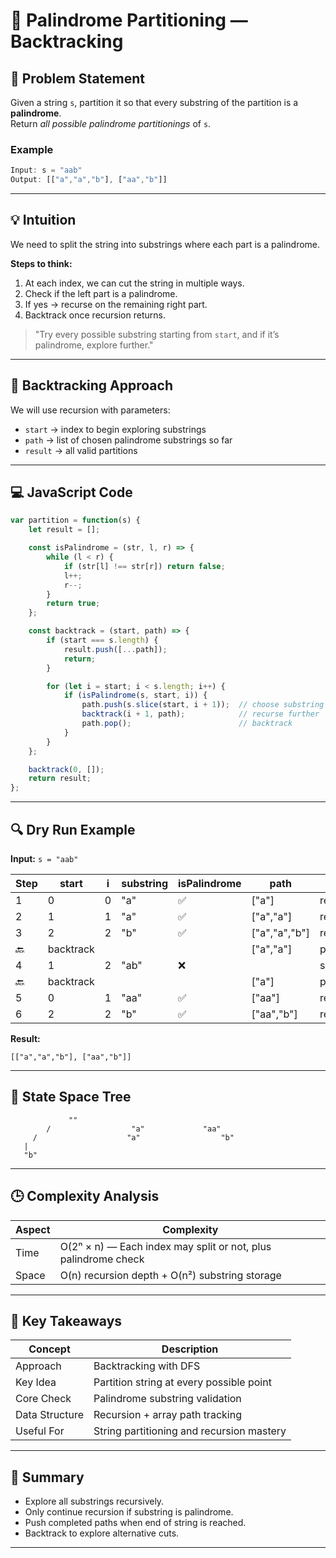 
# 🧩 Palindrome Partitioning — Backtracking

## 📘 Problem Statement
Given a string `s`, partition it so that every substring of the partition is a **palindrome**.  
Return *all possible palindrome partitionings* of `s`.

### Example
```js
Input: s = "aab"
Output: [["a","a","b"], ["aa","b"]]
```

---

## 💡 Intuition
We need to split the string into substrings where each part is a palindrome.

**Steps to think:**
1. At each index, we can cut the string in multiple ways.
2. Check if the left part is a palindrome.
3. If yes → recurse on the remaining right part.
4. Backtrack once recursion returns.

> "Try every possible substring starting from `start`, and if it’s palindrome, explore further."

---

## 🧠 Backtracking Approach

We will use recursion with parameters:
- `start` → index to begin exploring substrings
- `path` → list of chosen palindrome substrings so far
- `result` → all valid partitions

---

## 💻 JavaScript Code

```js
var partition = function(s) {
    let result = [];

    const isPalindrome = (str, l, r) => {
        while (l < r) {
            if (str[l] !== str[r]) return false;
            l++;
            r--;
        }
        return true;
    };

    const backtrack = (start, path) => {
        if (start === s.length) {
            result.push([...path]);
            return;
        }

        for (let i = start; i < s.length; i++) {
            if (isPalindrome(s, start, i)) {
                path.push(s.slice(start, i + 1));  // choose substring
                backtrack(i + 1, path);            // recurse further
                path.pop();                        // backtrack
            }
        }
    };

    backtrack(0, []);
    return result;
};
```

---

## 🔍 Dry Run Example

**Input:** `s = "aab"`

| Step | start | i | substring | isPalindrome | path | Action |
|------|--------|---|------------|---------------|------|---------|
| 1 | 0 | 0 | "a" | ✅ | ["a"] | recurse(1) |
| 2 | 1 | 1 | "a" | ✅ | ["a","a"] | recurse(2) |
| 3 | 2 | 2 | "b" | ✅ | ["a","a","b"] | result.push |
| 🔙 | backtrack |  |  |  | ["a","a"] | pop |
| 4 | 1 | 2 | "ab" | ❌ |  | skip |
| 🔙 | backtrack |  |  |  | ["a"] | pop |
| 5 | 0 | 1 | "aa" | ✅ | ["aa"] | recurse(2) |
| 6 | 2 | 2 | "b" | ✅ | ["aa","b"] | result.push |

**Result:**  
```
[["a","a","b"], ["aa","b"]]
```

---

## 🌳 State Space Tree

```
             ""
        /                  "a"             "aa"
     /                    "a"                  "b"
   |
   "b"
```

---

## 🕒 Complexity Analysis

| Aspect | Complexity |
|--------|-------------|
| Time | O(2ⁿ × n) — Each index may split or not, plus palindrome check |
| Space | O(n) recursion depth + O(n²) substring storage |

---

## 🧩 Key Takeaways

| Concept | Description |
|----------|--------------|
| Approach | Backtracking with DFS |
| Key Idea | Partition string at every possible point |
| Core Check | Palindrome substring validation |
| Data Structure | Recursion + array path tracking |
| Useful For | String partitioning and recursion mastery |

---

## 🧠 Summary
- Explore all substrings recursively.
- Only continue recursion if substring is palindrome.
- Push completed paths when end of string is reached.
- Backtrack to explore alternative cuts.

---
